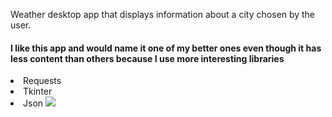 Weather desktop app that displays information about a city chosen by the user.
<h4>I like this app and would name it one of my better ones even though it has less content than others because I use more interesting libraries</h4>
<li>Requests
<li>Tkinter
<li>Json
<img src="https://i.imgur.com/UcDlPEo.png">
